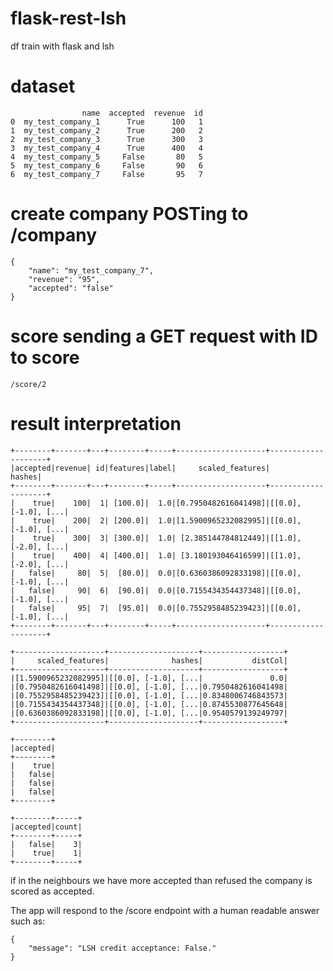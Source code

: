 # flask-rest-lsh
df train with flask and lsh

# dataset
```
                name  accepted  revenue  id
0  my_test_company_1      True      100   1
1  my_test_company_2      True      200   2
2  my_test_company_3      True      300   3
3  my_test_company_4      True      400   4
4  my_test_company_5     False       80   5
5  my_test_company_6     False       90   6
6  my_test_company_7     False       95   7
```

# create company POSTing to /company
```
{
	"name": "my_test_company_7",
	"revenue": "95",
	"accepted": "false"
}
```

# score sending a GET request with ID to score
```
/score/2
```

# result interpretation
```
+--------+-------+---+--------+-----+--------------------+--------------------+
|accepted|revenue| id|features|label|     scaled_features|              hashes|
+--------+-------+---+--------+-----+--------------------+--------------------+
|    true|    100|  1| [100.0]|  1.0|[0.7950482616041498]|[[0.0], [-1.0], [...|
|    true|    200|  2| [200.0]|  1.0|[1.5900965232082995]|[[0.0], [-1.0], [...|
|    true|    300|  3| [300.0]|  1.0| [2.385144784812449]|[[1.0], [-2.0], [...|
|    true|    400|  4| [400.0]|  1.0| [3.180193046416599]|[[1.0], [-2.0], [...|
|   false|     80|  5|  [80.0]|  0.0|[0.6360386092833198]|[[0.0], [-1.0], [...|
|   false|     90|  6|  [90.0]|  0.0|[0.7155434354437348]|[[0.0], [-1.0], [...|
|   false|     95|  7|  [95.0]|  0.0|[0.7552958485239423]|[[0.0], [-1.0], [...|
+--------+-------+---+--------+-----+--------------------+--------------------+

+--------------------+--------------------+------------------+
|     scaled_features|              hashes|           distCol|
+--------------------+--------------------+------------------+
|[1.5900965232082995]|[[0.0], [-1.0], [...|               0.0|
|[0.7950482616041498]|[[0.0], [-1.0], [...|0.7950482616041498|
|[0.7552958485239423]|[[0.0], [-1.0], [...|0.8348006746843573|
|[0.7155434354437348]|[[0.0], [-1.0], [...|0.8745530877645648|
|[0.6360386092833198]|[[0.0], [-1.0], [...|0.9540579139249797|
+--------------------+--------------------+------------------+

+--------+
|accepted|
+--------+
|    true|
|   false|
|   false|
|   false|
+--------+

+--------+-----+
|accepted|count|
+--------+-----+
|   false|    3|
|    true|    1|
+--------+-----+

```

if in the neighbours we have more accepted than refused the company is scored as accepted.

The app will respond to the /score endpoint with a human readable answer such as:
```
{
	"message": "LSH credit acceptance: False."
}
```
